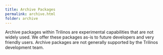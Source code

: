 ```yaml
---
title: Archive Packages
permalink: archive.html
folder: archive
---
```


Archive packages within Trilinos are experimental capabilities that are not widely used.  We offer these packages as-is to future developers and very friendly users.  Archive packages are not generally supported by the Trilinos development team.
